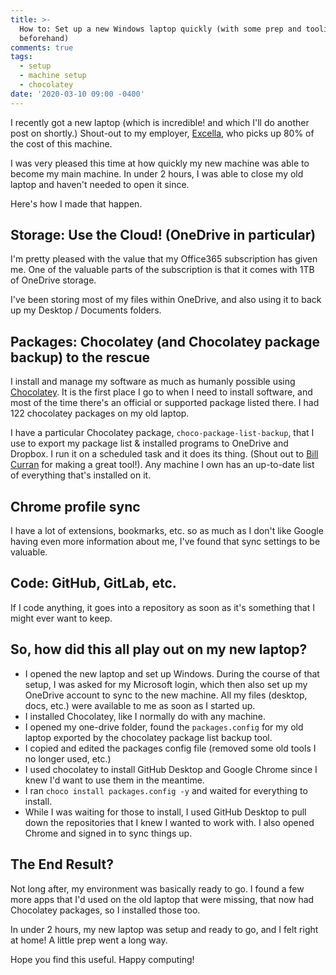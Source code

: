```yaml
---
title: >-
  How to: Set up a new Windows laptop quickly (with some prep and tooling
  beforehand)
comments: true
tags:
  - setup
  - machine setup
  - chocolatey
date: '2020-03-10 09:00 -0400'
---
```

I recently got a new laptop (which is incredible! and which I'll do another post on shortly.) Shout-out to my employer, [Excella](http://excella.com/), who picks up 80% of the cost of this machine. 

I was very pleased this time at how quickly my new machine was able to become my main machine. In under 2 hours, I was able to close my old laptop and haven't needed to open it since. 

Here's how I made that happen.

## Storage: Use the Cloud! (OneDrive in particular)

I'm pretty pleased with the value that my Office365 subscription has given me. One of the valuable parts of the subscription is that it comes with 1TB of OneDrive storage. 

I've been storing most of my files within OneDrive, and also using it to back up my Desktop / Documents folders.

## Packages: Chocolatey (and Chocolatey package backup) to the rescue

I install and manage my software as much as humanly possible using [Chocolatey](http://chocolatey.org/). It is the first place I go to when I need to install software, and most of the time there's an official or supported package listed there. I had 122 chocolatey packages on my old laptop.

I have a particular Chocolatey package, `choco-package-list-backup`, that I use to export my package list & installed programs to OneDrive and Dropbox. I run it on a scheduled task and it does its thing. (Shout out to [Bill Curran](https://www.patreon.com/bcurran3) for making a great tool!). Any machine I own has an up-to-date list of everything that's installed on it.

## Chrome profile sync

I have a lot of extensions, bookmarks, etc. so as much as I don't like Google having even more information about me, I've found that sync settings to be valuable. 

## Code: GitHub, GitLab, etc.

If I code anything, it goes into a repository as soon as it's something that I might ever want to keep.

## So, how did this all play out on my new laptop?

* I opened the new laptop and set up Windows. During the course of that setup, I was asked for my Microsoft login, which then also set up my OneDrive account to sync to the new machine. All my files (desktop, docs, etc.) were available to me as soon as I started up.
* I installed Chocolatey, like I normally do with any machine.
* I opened my one-drive folder, found the `packages.config` for my old laptop exported by the chocolatey package list backup tool.
* I copied and edited the packages config file (removed some old tools I no longer used, etc.)
* I used chocolatey to install GitHub Desktop and Google Chrome since I knew I'd want to use them in the meantime.
* I ran `choco install packages.config -y` and waited for everything to install. 
* While I was waiting for those to install, I used GitHub Desktop to pull down the repositories that I knew I wanted to work with. I also opened Chrome and signed in to sync things up.

## The End Result?

Not long after, my environment was basically ready to go. I found a few more apps that I'd used on the old laptop that were missing, that now had Chocolatey packages, so I installed those too. 

In under 2 hours, my new laptop was setup and ready to go, and I felt right at home! A little prep went a long way.

Hope you find this useful. Happy computing!
